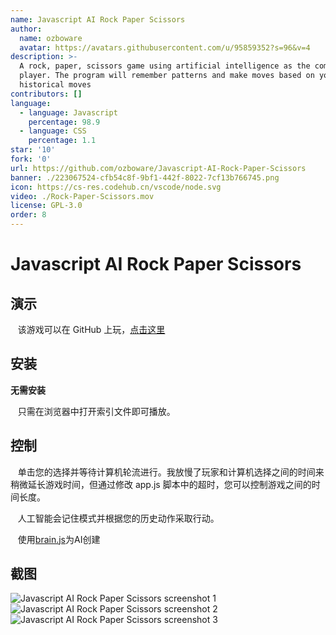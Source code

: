 ```yaml
---
name: Javascript AI Rock Paper Scissors
author:
  name: ozboware
  avatar: https://avatars.githubusercontent.com/u/95859352?s=96&v=4
description: >-
  A rock, paper, scissors game using artificial intelligence as the computer
  player. The program will remember patterns and make moves based on your
  historical moves
contributors: []
language:
  - language: Javascript
    percentage: 98.9
  - language: CSS
    percentage: 1.1
star: '10'
fork: '0'
url: https://github.com/ozboware/Javascript-AI-Rock-Paper-Scissors
banner: ./223067524-cfb54c8f-9bf1-442f-8022-7cf13b766745.png
icon: https://cs-res.codehub.cn/vscode/node.svg
video: ./Rock-Paper-Scissors.mov
license: GPL-3.0
order: 8
---
```


# Javascript AI Rock Paper Scissors

## 演示

&nbsp; &nbsp;该游戏可以在 GitHub 上玩，[点击这里](https://ozboware.github.io/Javascript-AI-Rock-Paper-Scissors/)

## 安装

**无需安装**

&nbsp; &nbsp;只需在浏览器中打开索引文件即可播放。

## 控制

&nbsp; &nbsp;单击您的选择并等待计算机轮流进行。我放慢了玩家和计算机选择之间的时间来稍微延长游戏时间，但通过修改 app.js 脚本中的超时，您可以控制游戏之间的时间长度。

&nbsp; &nbsp;人工智能会记住模式并根据您的历史动作采取行动。

&nbsp; &nbsp;使用[brain.js](https://brain.js.org/)为AI创建

## 截图


![Javascript AI Rock Paper Scissors screenshot 1](https://user-images.githubusercontent.com/95859352/223067524-cfb54c8f-9bf1-442f-8022-7cf13b766745.png)
![Javascript AI Rock Paper Scissors screenshot 2](https://user-images.githubusercontent.com/95859352/223067551-d6d6fc2c-6fba-4d6c-9c1e-9be0433758fb.png)
![Javascript AI Rock Paper Scissors screenshot 3](https://user-images.githubusercontent.com/95859352/223067561-a569f858-7413-4038-aaa7-6d5a09e9272e.png)

